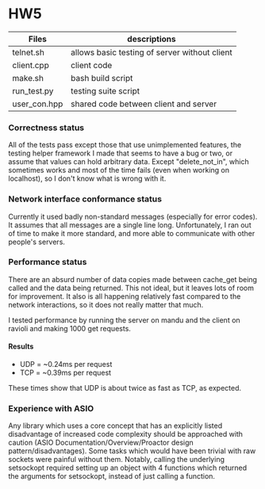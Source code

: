 # HW5

Files | descriptions
--- | ---
telnet.sh | allows basic testing of server without client
client.cpp | client code
make.sh | bash build script
run_test.py | testing suite script
user_con.hpp | shared code between client and server


### Correctness status

All of the tests pass except those that use unimplemented features, the testing helper framework I made that seems to have a bug or two, or assume that values can hold arbitrary data. Except "delete_not_in", which sometimes works and most of the time fails (even when working on localhost), so I don't know what is wrong with it.

### Network interface conformance status

Currently it used badly non-standard messages (especially for error codes). It assumes that all messages are a single line long. Unfortunately, I ran out of time to make it more standard, and more able to communicate with other people's servers.

### Performance status

There are an absurd number of data copies made between cache_get being called and the data being returned. This not ideal, but it leaves lots of room for improvement. It also is all happening relatively fast compared to the network interactions, so it does not really matter that much.

I tested performance by running the server on mandu and the client on ravioli and making 1000 get requests.

#### Results

* UDP = ~0.24ms per request
* TCP = ~0.39ms per request

These times show that UDP is about twice as fast as TCP, as expected.

### Experience with ASIO

Any library which uses a core concept that has an explicitly listed disadvantage of increased code complexity should be approached with caution (ASIO Documentation/Overview/Proactor design pattern/disadvantages). Some tasks which would have been trivial with raw sockets were painful without them. Notably, calling the underlying setsockopt required setting up an object with 4 functions which returned the arguments for setsockopt, instead of just calling a function.
